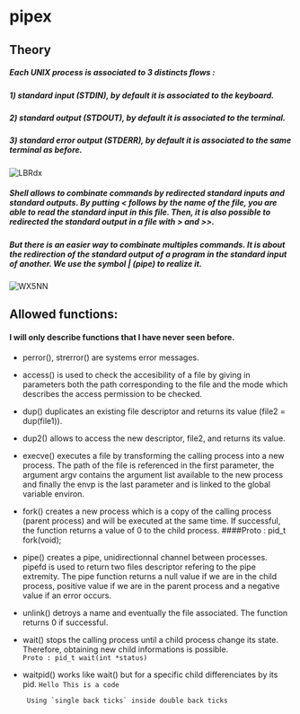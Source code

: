 # pipex

## Theory

##### Each UNIX process is associated to 3 distincts flows :
##### 1) standard input (STDIN), by default it is associated to the keyboard.
##### 2) standard output (STDOUT), by default it is associated to the terminal.
##### 3) standard error output (STDERR), by default it is associated to the same terminal as before.
![LBRdx](https://user-images.githubusercontent.com/81758850/227573016-34338578-1fc4-4dc1-a7af-5d1c708a8227.png)
##### Shell allows to combinate commands by redirected standard inputs and standard outputs. By putting \< follows by the name of the file, you are able to read the standard input in this file. Then, it is also possible to redirected the standard output in a file with \> and \>>.
##### But there is an easier way to combinate multiples commands. It is about the redirection of the standard output of a program in the standard input of another. We use the symbol | (pipe) to realize it.
![WX5NN](https://user-images.githubusercontent.com/81758850/227573480-db345907-f66d-4482-a743-99dd734c671f.png)

## Allowed functions:

#### I will only describe functions that I have never seen before.
* perror(), strerror() are systems error messages.
* access() is used to check the accesibility of a file by giving in parameters both the path corresponding to the file and the mode which describes the access permission to be checked.
* dup() duplicates an existing file descriptor and returns its value (file2 = dup(file1)).
* dup2() allows to access the new descriptor, file2, and returns its value.
* execve() executes a file by transforming the calling process into a new process. The path of the file is referenced in the first parameter, the argument argv contains the argument list available to the new process and finally the envp is the last parameter and is linked to the global variable environ.
* fork() creates a new process which is a copy of the calling process (parent process) and will be executed at the same time. If successful, the function returns a value of 0 to the child process.
####Proto : pid\_t fork(void);
* pipe() creates a pipe, unidirectionnal channel between processes. pipefd is used to return two files descriptor refering to the pipe extremity. The pipe function returns a null value if we are in the child process, positive value if we are in the parent process and a negative value if an error occurs.
* unlink() detroys a name and eventually the file associated. The function returns 0 if successful.
* wait() stops the calling process until a child process change its state. Therefore, obtaining new child informations is possible. <br>
`Proto : pid_t wait(int *status)`
* waitpid() works like wait() but for a specific child differenciates by its pid.
    `Hello This is a code`

    `` Using `single back ticks` inside double back ticks``
